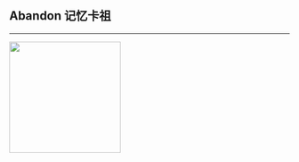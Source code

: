 ## **Abandon** 记忆卡祖
----
<img src="https://img.xhfkindergarten.cn/default-bird.png" style="height:200px" />
